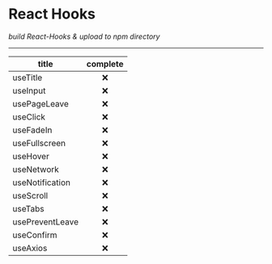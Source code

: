 **React Hooks**
=================

_build React-Hooks & upload to npm directory_

---------------------------------------------

|<center>title</center>|<center>complete</center>|
|----------------------|-------------------------|
|useTitle|<center>❌</center>|
|useInput|<center>❌</center>|
|usePageLeave|<center>❌</center>|
|useClick|<center>❌</center>|
|useFadeIn|<center>❌</center>|
|useFullscreen|<center>❌</center>|
|useHover|<center>❌</center>|
|useNetwork|<center>❌</center>|
|useNotification|<center>❌</center>|
|useScroll|<center>❌</center>|
|useTabs|<center>❌</center>|
|usePreventLeave|<center>❌</center>|
|useConfirm|<center>❌</center>|
|useAxios|<center>❌</center>|
